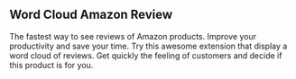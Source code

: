 ## Word Cloud Amazon Review

The fastest way to see reviews of Amazon products. Improve your productivity and save your time.
Try this awesome extension that display a word cloud of reviews. Get quickly the feeling of customers and decide if this product is for you.